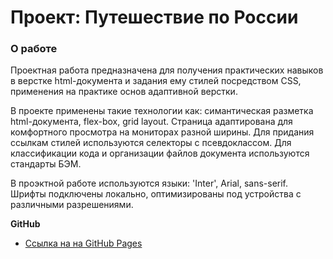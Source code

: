 # Проект: Путешествие по России

### О работе

Проектная работа предназначена для получения практических навыков в верстке html-документа и задания ему стилей посредством CSS, применения на практике основ адаптивной верстки.

В проекте применены такие технологии как: симантическая разметка html-документа, flex-box, grid layout. Страница адаптирована для комфортного просмотра на мониторах разной ширины. Для придания ссылкам стилей используются селекторы с псевдоклассом. Для классификации кода и организации файлов документа используются стандарты БЭМ.

В проэктной работе используются языки: 'Inter', Arial, sans-serif. Шрифты подключены локально, оптимизированы под устройства с различными разрешениями.

**GitHub**

* [Ссылка на на GitHub Pages](https://antonivanichenko.github.io/russian-travel/)


